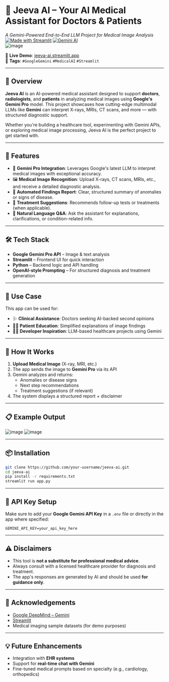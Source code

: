 
# 🧬 Jeeva AI – Your AI Medical Assistant for Doctors & Patients  
_A Gemini-Powered End-to-End LLM Project for Medical Image Analysis_  
[![Made with Streamlit](https://img.shields.io/badge/Made%20with-Streamlit-orange)](https://streamlit.io/) [![Gemini AI](https://img.shields.io/badge/Powered%20by-Google%20Gemini-4285F4?logo=google)](https://deepmind.google/discover/blog/gemini-pro/)  
![image](https://github.com/user-attachments/assets/bc1c2faf-6711-4ca8-bca1-b91feca33113)

🔗 **Live Demo**: [jeeva-ai.streamlit.app](https://jeeva-ai.streamlit.app/)  
🎥 **Tags**: `#GoogleGemini` `#MedicalAI` `#Streamlit`

---

## 🧠 Overview

**Jeeva AI** is an AI-powered medical assistant designed to support **doctors**, **radiologists**, and **patients** in analyzing medical images using **Google's Gemini Pro** model. This project showcases how cutting-edge multimodal LLMs like **Gemini** can interpret X-rays, MRIs, CT scans, and more — with structured diagnostic support.

Whether you're building a healthcare tool, experimenting with Gemini APIs, or exploring medical image processing, Jeeva AI is the perfect project to get started with.

---

## 🚀 Features

- 🧠 **Gemini Pro Integration**: Leverages Google's latest LLM to interpret medical images with exceptional accuracy.
- 🖼️ **Medical Image Recognition**: Upload X-rays, CT scans, MRIs, etc., and receive a detailed diagnostic analysis.
- 📝 **Automated Findings Report**: Clear, structured summary of anomalies or signs of disease.
- 🔄 **Treatment Suggestions**: Recommends follow-up tests or treatments (when applicable).
- 💬 **Natural Language Q&A**: Ask the assistant for explanations, clarifications, or condition-related info.

---

## 🛠️ Tech Stack

- **Google Gemini Pro API** – Image & text analysis
- **Streamlit** – Frontend UI for quick interaction
- **Python** – Backend logic and API handling
- **OpenAI-style Prompting** – For structured diagnosis and treatment generation

---

## 🧪 Use Case

This app can be used for:

- 🩺 **Clinical Assistance**: Doctors seeking AI-backed second opinions  
- 👨‍⚕️ **Patient Education**: Simplified explanations of image findings  
- 🧑‍💻 **Developer Inspiration**: LLM-based healthcare projects using Gemini

---

## 🩻 How It Works

1. **Upload Medical Image** (X-ray, MRI, etc.)
2. The app sends the image to **Gemini Pro** via its API
3. Gemini analyzes and returns:
   - Anomalies or disease signs
   - Next step recommendations
   - Treatment suggestions (if relevant)
4. The system displays a structured report + disclaimer

---

## 📋 Example Output

![image](https://github.com/user-attachments/assets/6c3dfb88-df6e-4866-9a29-52f77a7e3111)
![image](https://github.com/user-attachments/assets/b0b86f69-04e2-428e-8989-7cdd4e67ef96)

---

## 📦 Installation

```bash
git clone https://github.com/your-username/jeeva-ai.git
cd jeeva-ai
pip install -r requirements.txt
streamlit run app.py
```

---

## 🔐 API Key Setup

Make sure to add your **Google Gemini API Key** in a `.env` file or directly in the app where specified:

```
GEMINI_API_KEY=your_api_key_here
```

---

## ⚠️ Disclaimers

- This tool is **not a substitute for professional medical advice**.
- Always consult with a licensed healthcare provider for diagnosis and treatment.
- The app's responses are generated by AI and should be used **for guidance only**.

---

## 🙌 Acknowledgements

- [Google DeepMind – Gemini](https://deepmind.google/technologies/gemini/)
- [Streamlit](https://streamlit.io/)
- Medical imaging sample datasets (for demo purposes)

---

## 💡 Future Enhancements

- Integration with **EHR systems**
- Support for **real-time chat with Gemini**
- Fine-tuned medical prompts based on specialty (e.g., cardiology, orthopedics)
